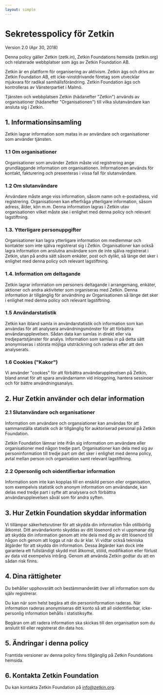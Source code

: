 ```yaml
---
layout: simple
---
```


# Sekretesspolicy för Zetkin
Version 2.0 (Apr 30, 2018)

Denna policy gäller Zetkin (zetk.in), Zetkin Foundations hemsida (zetkin.org)
och relaterade webbplatser som ägs av Zetkin Foundation AB.

Zetkin är en plattform för organisering av aktivism. Zetkin ägs och drivs av
Zetkin Foundation AB, ett icke-vinstdrivande företag som utvecklar mjukvara för
radikal samhällsförändring. Zetkin Foundation ägs och kontrolleras av
Vänsterpartiet i Malmö.

Tjänsten och webbplatsen Zetkin (hädanefter "Zetkin") används av organisationer
(hädanefter "Organisationen") till vilka slutanvändare kan ansluta sig i Zetkin.

## 1. Informationsinsamling
Zetkin lagrar information som matas in av användare och organisationer som
använder tjänsten.

### 1.1 Om organisationer
Organisationer som använder Zetkin måste vid registrering ange grundläggande
information om organisationen. Informationen används för kontakt, fakturering
och presenteras i vissa fall för slutanvändare.

### 1.2 Om slutanvändare
Användare måste ange viss information, såsom namn och e-postadress, vid
registrering. Organisationen kan efterfråga ytterligare information, såsom
adress, ålder, kön m.m. Denna information lagras i Zetkin utav organisationen
vilket måste ske i enlighet med denna policy och relevant lagstiftning.

### 1.3. Ytterligare personuppgifter
Organisationer kan lagra ytterligare information om medlemmar och kontakter
som inte själva registrerat sig i Zetkin. Organisationer kan också lagra
information om anslutna användare som de inte själva registrerat i Zetkin,
utan på andra sätt såsom enkäter, post och dylikt, så länge det sker i
enlighet med denna policy och relevant lagstiftning.

### 1.4. Information om deltagande
Zetkin lagrar information om personers deltagande i arrangemang, enkäter,
aktioner och andra aktiviteter som organiseras med Zetkin. Denna information
är tillgänglig för användning av Organisationen så länge det sker i enlighet
med denna policy och relevant lagstiftning.

### 1.5 Användarstatistik
Zetkin kan ibland samla in användarstatistik och information som kan användas
för att analysera användningsmönster för att förbättra användarupplevelsen.
Sådan data kan samlas in direkt eller via tredjepartstjänster för analys.
Information som samlas in på detta sätt anonymiseras i största möjliga
utsträckning och raderas efter att den analyserats.

### 1.6 Cookies ("Kakor")
Vi använder "cookies" för att förbättra användarupplevelsen på Zetkin, bland
annat för att spara användarnamn vid inloggning, hantera sessinoer och för
bättre användningsanalys.

## 2. Hur Zetkin använder och delar information

### 2.1 Slutanvändare och organisationer
Information om användare och organsiationer kan användas för att sammanställa
statistik och är tillgänglig för auktoriserad personal på Zetkin Foundation.

Zetkin Foundation lämnar inte ifrån sig information om användare eller
organisationer med någon tredje part. Organisationer kan dela med sig av
personinformation till tredje part om det sker i enlighet med denna policy,
avtal mellan person och organisation samt relevant lagstiftning.

### 2.2 Opersonlig och oidentifierbar information
Information som inte kan kopplas till en enskild person eller organisation,
som exempelvis statistik och anonym information om användande, kan delas med
tredje part i syfte att analysera och förbättra användarupplevelsen såväl som
för andra syften.

## 3. Hur Zetkin Foundation skyddar information
Vi tillämpar säkerhetsrutiner för att skydda din information från otillbörlig
åtkomst. Ditt användarkonto skyddas av ditt lösenord och vi uppmanar dig att
skydda din information genom att inte dela med dig av ditt lösenord till någon
och genom att logga ut när du är klar. Vi vidtar också tekniska åtgärder för
att skydda din information. Dessa åtgärder kan dock inte garantera ett
fullständigt skydd mot åtkomst, stöld, modifikation eller förlust av data vid
exempelvis intrång. Genom att använda Zetkin godtar du att en sådan risk finns.

## 4. Dina rättigheter
Du behåller upphovsrätt och bestämmanderätt över all information som du själv
registrerar.

Du kan när som helst begära att din personinformation raderas. När information
raderas anonymiseras ditt konto så att all oidentifierbar, icke-personlig
information behålls i statistiksyfte.

Begäran om att radera information ska skickas till den organisation som du
anslutit till eller registrerat din data hos.

## 5. Ändringar i denna policy
Framtida versioner av denna policy finns tillgänglig på Zetkin Foundations
hemsida.

## 6. Kontakta Zetkin Foundation
Du kan kontakta Zetkin Foundation på info@zetkin.org.
